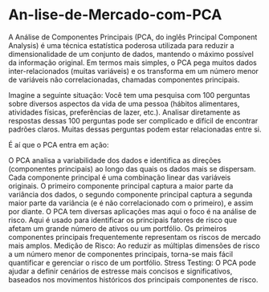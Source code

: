 # An-lise-de-Mercado-com-PCA

A Análise de Componentes Principais (PCA, do inglês Principal Component Analysis) é uma técnica estatística poderosa utilizada para reduzir a dimensionalidade de um conjunto de dados, mantendo o máximo possível da informação original. Em termos mais simples, o PCA pega muitos dados inter-relacionados (muitas variáveis) e os transforma em um número menor de variáveis não correlacionadas, chamadas componentes principais.

Imagine a seguinte situação: Você tem uma pesquisa com 100 perguntas sobre diversos aspectos da vida de uma pessoa (hábitos alimentares, atividades físicas, preferências de lazer, etc.). Analisar diretamente as respostas dessas 100 perguntas pode ser complicado e difícil de encontrar padrões claros. Muitas dessas perguntas podem estar relacionadas entre si.

É aí que o PCA entra em ação:

O PCA analisa a variabilidade dos dados e identifica as direções (componentes principais) ao longo das quais os dados mais se dispersam. Cada componente principal é uma combinação linear das variáveis originais. O primeiro componente principal captura a maior parte da variância dos dados, o segundo componente principal captura a segunda maior parte da variância (e é não correlacionado com o primeiro), e assim por diante.
O PCA tem diversas aplicações mas aqui o foco é na análise de risco.
Aqui é usado para identificar os principais fatores de risco que afetam um grande número de ativos ou um portfólio. Os primeiros componentes principais frequentemente representam os riscos de mercado mais amplos.
Medição de Risco: Ao reduzir as múltiplas dimensões de risco a um número menor de componentes principais, torna-se mais fácil quantificar e gerenciar o risco de um portfólio.
Stress Testing: O PCA pode ajudar a definir cenários de estresse mais concisos e significativos, baseados nos movimentos históricos dos principais componentes de risco.
